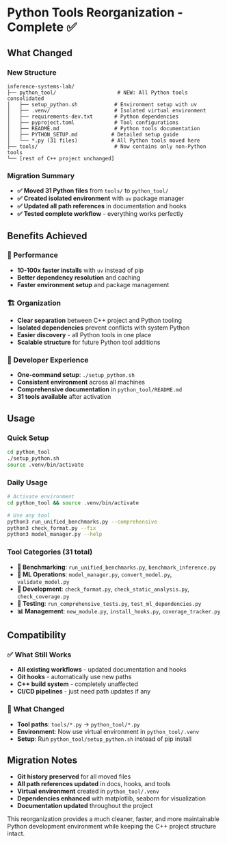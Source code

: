 # Python Tools Reorganization - Complete ✅

## What Changed

### New Structure
```
inference-systems-lab/
├── python_tool/                    # NEW: All Python tools consolidated
│   ├── setup_python.sh            # Environment setup with uv
│   ├── .venv/                     # Isolated virtual environment  
│   ├── requirements-dev.txt       # Python dependencies
│   ├── pyproject.toml             # Tool configurations
│   ├── README.md                  # Python tools documentation
│   ├── PYTHON_SETUP.md           # Detailed setup guide
│   └── *.py (31 files)           # All Python tools moved here
├── tools/                         # Now contains only non-Python tools
└── [rest of C++ project unchanged]
```

### Migration Summary
- **✅ Moved 31 Python files** from `tools/` to `python_tool/`
- **✅ Created isolated environment** with `uv` package manager  
- **✅ Updated all path references** in documentation and hooks
- **✅ Tested complete workflow** - everything works perfectly

## Benefits Achieved

### 🚀 Performance  
- **10-100x faster installs** with `uv` instead of pip
- **Better dependency resolution** and caching
- **Faster environment setup** and package management

### 🏗️ Organization
- **Clear separation** between C++ project and Python tooling
- **Isolated dependencies** prevent conflicts with system Python
- **Easier discovery** - all Python tools in one place
- **Scalable structure** for future Python tool additions

### 🔧 Developer Experience
- **One-command setup**: `./setup_python.sh`
- **Consistent environment** across all machines
- **Comprehensive documentation** in `python_tool/README.md`
- **31 tools available** after activation

## Usage

### Quick Setup
```bash
cd python_tool
./setup_python.sh
source .venv/bin/activate
```

### Daily Usage
```bash
# Activate environment
cd python_tool && source .venv/bin/activate

# Use any tool
python3 run_unified_benchmarks.py --comprehensive
python3 check_format.py --fix
python3 model_manager.py --help
```

### Tool Categories (31 total)
- **🔬 Benchmarking**: `run_unified_benchmarks.py`, `benchmark_inference.py`
- **🧠 ML Operations**: `model_manager.py`, `convert_model.py`, `validate_model.py`  
- **🔧 Development**: `check_format.py`, `check_static_analysis.py`, `check_coverage.py`
- **🧪 Testing**: `run_comprehensive_tests.py`, `test_ml_dependencies.py`
- **📊 Management**: `new_module.py`, `install_hooks.py`, `coverage_tracker.py`

## Compatibility

### ✅ What Still Works
- **All existing workflows** - updated documentation and hooks
- **Git hooks** - automatically use new paths
- **C++ build system** - completely unaffected
- **CI/CD pipelines** - just need path updates if any

### 🔄 What Changed
- **Tool paths**: `tools/*.py` → `python_tool/*.py`
- **Environment**: Now use virtual environment in `python_tool/.venv`
- **Setup**: Run `python_tool/setup_python.sh` instead of pip install

## Migration Notes

- **Git history preserved** for all moved files
- **All path references updated** in docs, hooks, and tools
- **Virtual environment** created in `python_tool/.venv`
- **Dependencies enhanced** with matplotlib, seaborn for visualization
- **Documentation updated** throughout the project

This reorganization provides a much cleaner, faster, and more maintainable Python development environment while keeping the C++ project structure intact.